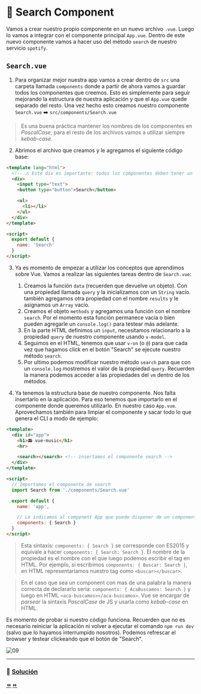 # 🔎 Search Component

Vamos a crear nuestro propio componente en un nuevo archivo `.vue`. Luego lo vamos a integrar con el componente principal `App.vue`. Dentro de este nuevo componente vamos a hacer uso del método `search` de nuestro servicio `spotify`.


## `Search.vue`

1. Para organizar mejor nuestra app vamos a crear dentro de `src` una carpeta llamada `components` donde a partir de ahora vamos a guardar todos los componentes que creemos. Esto es simplemente para seguir mejorando la estructura de nuestra aplicación y que el `App.vue` quede separado del resto. Una vez hecho esto creamos nuestro componente `Search.vue` ➡️ `src/components/Search.vue`

> Es una buena práctica mantener los nombres de los componentes en *PascalCase*, para el resto de los archivos vamos a utilizar siempre *kebab-case*.

2. Abrimos el archivo que creamos y le agregamos el siguiente código base:

```html
<template lang="html">  
  <!-- ⚠️ Este div es importante: todos los componentes deben tener un unico elemento principal -->
  <div>
    <input type="text">
    <button type="button">Search</button>

    <ul>
      <li></li>
    </ul>
  </div>
</template>

<script>
  export default {
    name: 'Search'
  }
</script>
```

3. Ya es momento de empezar a utilizar los conceptos que aprendimos sobre Vue. Vamos a realizar las siguientes tareas dentro de `Search.vue`:
    1. Creamos la función `data` (recuerden que devuelve un objeto). Con una propiedad llamada `query` y la inicializamos con un `String` vacío. también agregamos otra propiedad con el nombre `results` y le asignamos un `Array` vacío.
    2. Creamos el objeto `methods` y agregamos una función con el nombre `search`. Por el momento esta función permanece vacía o bien pueden agregarle un `console.log()` para testear más adelante.
    3. En la parte HTML definimos un `input`, necesitamos relacionarlo a la propiedad `query` de nuestro componente usando `v-model`.
    4. Seguimos en el HTML, tenemos que usar `v-on` (o `@`) para que cada vez que hagamos click en el botón "Search" se ejecute nuestro método `search`.
    5. Por ultimo podemos modificar nuestro método `search` para que con un `console.log` mostremos el valor de la propiedad `query`. Recuerden la manera podemos acceder a las propiedades del `vm` dentro de los métodos.


4. Ya tenemos la estructura base de nuestro componente. Nos falta insertarlo en la aplicación. Para eso tenemos que importarlo en el componente donde queremos utilizarlo. En nuestro caso `App.vue`. Aprovechamos también para limpiar el componente y sacar todo lo que genera el CLI a modo de ejemplo:

```html
<template>
  <div id="app">
    <h1>📻 vue-music</h1>
    <hr>

    <search></search> <!-- insertamos el componente search -->
  </div>
</template>

<script>
  // Importamos el componente de search
  import Search from './components/Search.vue'

  export default {
    name: 'app',

    // Le indicamos al component App que puede disponer de un componente llamado Search
    components: { Search }
  }
</script>
```

> Esta sintaxis: `components: { Search }` se corresponde con ES2015 y equivale a hacer `components: { Search: Search }`. El nombre de la propiedad es el nombre con el que luego podemos escribir el tag en HTML. Por ejemplo, si escribimos `components: { Buscar: Search }`, en HTML representaríamos nuestro tag como `<buscar></buscar>`.

> En el caso que sea un component con mas de una palabra la manera correcta de declararlo seria: `components: { AcaBuscamos: Search }` y luego en HTML `<aca-buscamos></aca-buscamos>`. Vue se encargar de *parsear* la sintaxis *PascalCase* de JS y usarla como *kebab-case* en HTML.

Es momento de probar si nuestro código funciona. Recuerden que no es necesario reiniciar la aplicación ni volver a ejecutar el comando `npm run dev` (salvo que lo hayamos interrumpido nosotros). Podemos refrescar el browser y testear clickeando que el botón de "Search".

![09](../img/09.gif)

___
### 📝 [Solución](https://github.com/ianaya89/workshop-vuejs/blob/master/hints/09.md)

[⏪](https://github.com/ianaya89/workshop-vuejs/blob/master/ex/08.md)  [⏩](https://github.com/ianaya89/workshop-vuejs/blob/master/ex/10.md)
